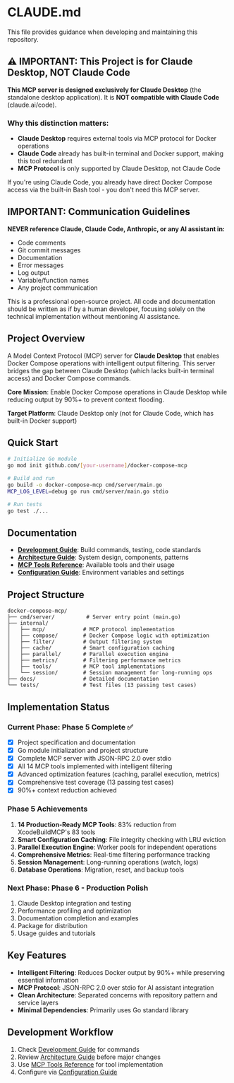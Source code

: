 # CLAUDE.md

This file provides guidance when developing and maintaining this repository.

## ⚠️ IMPORTANT: This Project is for Claude Desktop, NOT Claude Code

**This MCP server is designed exclusively for Claude Desktop** (the standalone desktop application). It is **NOT compatible with Claude Code** (claude.ai/code).

### Why this distinction matters:
- **Claude Desktop** requires external tools via MCP protocol for Docker operations
- **Claude Code** already has built-in terminal and Docker support, making this tool redundant
- **MCP Protocol** is only supported by Claude Desktop, not Claude Code

If you're using Claude Code, you already have direct Docker Compose access via the built-in Bash tool - you don't need this MCP server.

## IMPORTANT: Communication Guidelines

**NEVER reference Claude, Claude Code, Anthropic, or any AI assistant in:**
- Code comments
- Git commit messages  
- Documentation
- Error messages
- Log output
- Variable/function names
- Any project communication

This is a professional open-source project. All code and documentation should be written as if by a human developer, focusing solely on the technical implementation without mentioning AI assistance.

## Project Overview

A Model Context Protocol (MCP) server for **Claude Desktop** that enables Docker Compose operations with intelligent output filtering. This server bridges the gap between Claude Desktop (which lacks built-in terminal access) and Docker Compose commands.

**Core Mission**: Enable Docker Compose operations in Claude Desktop while reducing output by 90%+ to prevent context flooding.

**Target Platform**: Claude Desktop only (not for Claude Code, which has built-in Docker support)

## Quick Start

```bash
# Initialize Go module
go mod init github.com/[your-username]/docker-compose-mcp

# Build and run
go build -o docker-compose-mcp cmd/server/main.go
MCP_LOG_LEVEL=debug go run cmd/server/main.go stdio

# Run tests
go test ./...
```

## Documentation

- **[Development Guide](docs/DEVELOPMENT.md)**: Build commands, testing, code standards
- **[Architecture Guide](docs/ARCHITECTURE.md)**: System design, components, patterns
- **[MCP Tools Reference](docs/MCP_TOOLS.md)**: Available tools and their usage
- **[Configuration Guide](docs/CONFIGURATION.md)**: Environment variables and settings

## Project Structure

```
docker-compose-mcp/
├── cmd/server/          # Server entry point (main.go)
├── internal/
│   ├── mcp/            # MCP protocol implementation
│   ├── compose/        # Docker Compose logic with optimization
│   ├── filter/         # Output filtering system
│   ├── cache/          # Smart configuration caching
│   ├── parallel/       # Parallel execution engine
│   ├── metrics/        # Filtering performance metrics
│   ├── tools/          # MCP tool implementations
│   └── session/        # Session management for long-running ops
├── docs/               # Detailed documentation
└── tests/              # Test files (13 passing test cases)
```

## Implementation Status

### Current Phase: Phase 5 Complete ✅
- [x] Project specification and documentation
- [x] Go module initialization and project structure
- [x] Complete MCP server with JSON-RPC 2.0 over stdio
- [x] All 14 MCP tools implemented with intelligent filtering
- [x] Advanced optimization features (caching, parallel execution, metrics)
- [x] Comprehensive test coverage (13 passing test cases)
- [x] 90%+ context reduction achieved

### Phase 5 Achievements
1. **14 Production-Ready MCP Tools**: 83% reduction from XcodeBuildMCP's 83 tools
2. **Smart Configuration Caching**: File integrity checking with LRU eviction
3. **Parallel Execution Engine**: Worker pools for independent operations
4. **Comprehensive Metrics**: Real-time filtering performance tracking
5. **Session Management**: Long-running operations (watch, logs)
6. **Database Operations**: Migration, reset, and backup tools

### Next Phase: Phase 6 - Production Polish
1. Claude Desktop integration and testing
2. Performance profiling and optimization
3. Documentation completion and examples
4. Package for distribution
5. Usage guides and tutorials

## Key Features

- **Intelligent Filtering**: Reduces Docker output by 90%+ while preserving essential information
- **MCP Protocol**: JSON-RPC 2.0 over stdio for AI assistant integration
- **Clean Architecture**: Separated concerns with repository pattern and service layers
- **Minimal Dependencies**: Primarily uses Go standard library

## Development Workflow

1. Check [Development Guide](docs/DEVELOPMENT.md) for commands
2. Review [Architecture Guide](docs/ARCHITECTURE.md) before major changes
3. Use [MCP Tools Reference](docs/MCP_TOOLS.md) for tool implementation
4. Configure via [Configuration Guide](docs/CONFIGURATION.md)